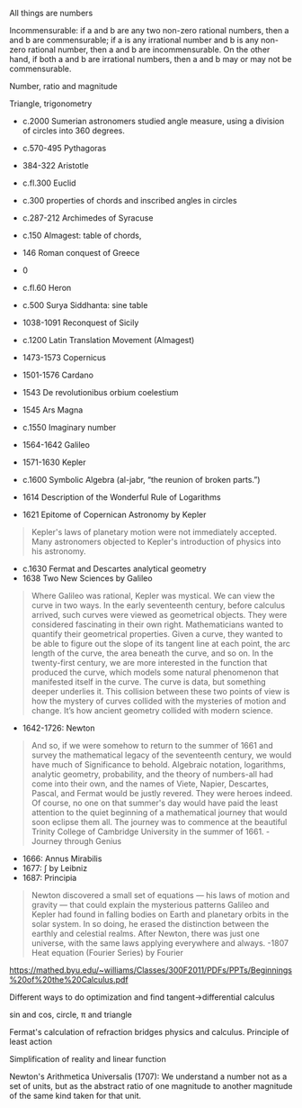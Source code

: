All things are numbers

Incommensurable: if a and b are any two non-zero rational numbers, then a and b are commensurable; if a is any irrational number and b is any non-zero rational number, then a and b are incommensurable. On the other hand, if both a and b are irrational numbers, then a and b may or may not be commensurable.

Number, ratio and magnitude

Triangle, trigonometry 
- c.2000 Sumerian astronomers studied angle measure, using a division of circles into 360 degrees.
- c.570-495 Pythagoras
- 384-322 Aristotle
- c.fl.300 Euclid
- c.300 properties of chords and inscribed angles in circles
- c.287-212 Archimedes of Syracuse
- c.150 Almagest: table of chords,
- 146 Roman conquest of Greece

- 0
- c.fl.60 Heron 
- c.500 Surya Siddhanta: sine table
- 1038-1091 Reconquest of Sicily 
- c.1200 Latin Translation Movement (Almagest)
- 1473-1573 Copernicus
- 1501-1576 Cardano
- 1543 De revolutionibus orbium coelestium
- 1545 Ars Magna
- c.1550 Imaginary number
- 1564-1642 Galileo
- 1571-1630 Kepler
- c.1600 Symbolic Algebra (al-jabr, “the reunion of broken parts.”)
- 1614 Description of the Wonderful Rule of Logarithms
- 1621 Epitome of Copernican Astronomy by Kepler 
> Kepler's laws of planetary motion were not immediately accepted. Many astronomers objected to Kepler's introduction of physics into his astronomy.
- c.1630 Fermat and Descartes analytical geometry
- 1638 Two New Sciences by Galileo
> Where Galileo was rational, Kepler was mystical.
> We can view the curve in two ways. In the early seventeenth century, before calculus arrived, such curves were viewed as geometrical objects. They were considered fascinating in their own right. Mathematicians wanted to quantify their geometrical properties. Given a curve, they wanted to be able to figure out the slope of its tangent line at each point, the arc length of the curve, the area beneath the curve, and so on. In the twenty-first century, we are more interested in the function that produced the curve, which models some natural phenomenon that manifested itself in the curve. The curve is data, but something deeper underlies it. This collision between these two points of view is how the mystery of curves collided with the mysteries of motion and change. It’s how ancient geometry collided with modern science.
- 1642-1726: Newton
> And so, if we were somehow to return to the summer of 1661 and survey the mathematical legacy of the seventeenth century, we would have much of Significance to behold. Algebraic notation, logarithms, analytic geometry, probability, and the theory of numbers-all had come into their own, and the names of Viete, Napier, Descartes, Pascal, and Fermat would be justly revered. They were heroes indeed. Of course, no one on that summer's day would have paid the least attention to the quiet beginning of a mathematical journey that would soon eclipse them all. The journey was to commence at the beautiful Trinity College of Cambridge University in the summer of 1661. -Journey through Genius
- 1666: Annus Mirabilis
- 1677: ∫ by Leibniz
- 1687: Principia
> Newton discovered a small set of equations — his laws of motion and gravity — that could explain the mysterious patterns Galileo and Kepler had found in falling bodies on Earth and planetary orbits in the solar system. In so doing, he erased the distinction between the earthly and celestial realms. After Newton, there was just one universe, with the same laws applying everywhere and always.
-1807 Heat equation (Fourier Series) by Fourier


https://mathed.byu.edu/~williams/Classes/300F2011/PDFs/PPTs/Beginnings%20of%20the%20Calculus.pdf

Different ways to do optimization and find tangent->differential calculus

sin and cos, circle, π and triangle

Fermat's calculation of refraction bridges physics and calculus. Principle of least action

Simplification of reality and linear function

Newton's Arithmetica Universalis (1707): We understand a number not as a set of units, but as the abstract ratio of one magnitude to another magnitude of the same kind taken for that unit.


